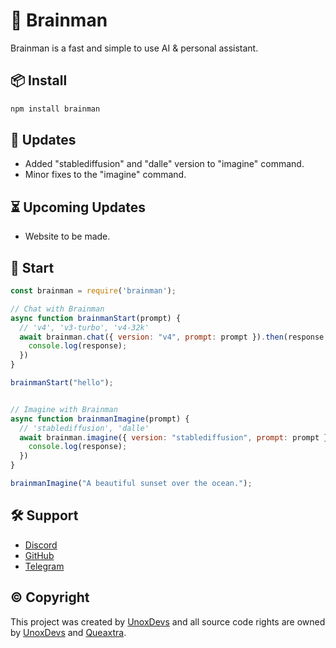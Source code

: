 # 🤖 Brainman
Brainman is a fast and simple to use AI & personal assistant.

## 📦 Install
```bash
npm install brainman
```

## 🎉 Updates
- Added "stablediffusion" and "dalle" version to "imagine" command.
- Minor fixes to the "imagine" command.

## ⏳ Upcoming Updates
- Website to be made.

## 🚀 Start
```js
const brainman = require('brainman');

// Chat with Brainman
async function brainmanStart(prompt) {
  // 'v4', 'v3-turbo', 'v4-32k'
  await brainman.chat({ version: "v4", prompt: prompt }).then(response => {
    console.log(response);
  })
}

brainmanStart("hello");


// Imagine with Brainman
async function brainmanImagine(prompt) {
  // 'stablediffusion', 'dalle'
  await brainman.imagine({ version: "stablediffusion", prompt: prompt }).then(response => {
    console.log(response);
  })
}

brainmanImagine("A beautiful sunset over the ocean.");
```

## 🛠️ Support
- [Discord](https://discord.gg/9yYPF6BXt7)
- [GitHub](https://github.com/unoxdevs/brainman)
- [Telegram](https://t.me/unoxdevs)

## © Copyright
This project was created by [UnoxDevs](https://github.com/unoxdevs/brainman) and all source code rights are owned by [UnoxDevs](https://github.com/unoxdevs/brainman) and [Queaxtra](https://github.com/queaxtra).
